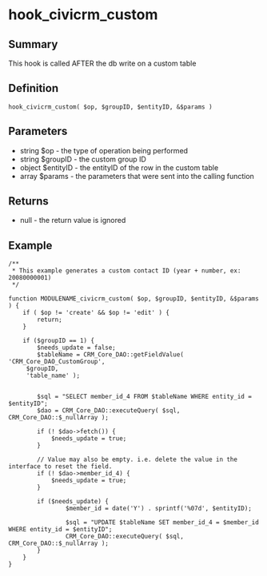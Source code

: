 # hook_civicrm_custom

## Summary

This hook is called AFTER the db write on a custom table

## Definition

    hook_civicrm_custom( $op, $groupID, $entityID, &$params )

## Parameters

-   string $op - the type of operation being performed
-   string $groupID - the custom group ID
-   object $entityID - the entityID of the row in the custom table
-   array $params - the parameters that were sent into the calling
    function

## Returns

-   null - the return value is ignored

## Example

    /**
     * This example generates a custom contact ID (year + number, ex: 20080000001)
     */

    function MODULENAME_civicrm_custom( $op, $groupID, $entityID, &$params ) {
        if ( $op != 'create' && $op != 'edit' ) {
            return;
        }

        if ($groupID == 1) {
            $needs_update = false;
            $tableName = CRM_Core_DAO::getFieldValue( 'CRM_Core_DAO_CustomGroup',
         $groupID,
         'table_name' );


            $sql = "SELECT member_id_4 FROM $tableName WHERE entity_id = $entityID";
            $dao = CRM_Core_DAO::executeQuery( $sql, CRM_Core_DAO::$_nullArray );

            if (! $dao->fetch()) {
                $needs_update = true;
            }

            // Value may also be empty. i.e. delete the value in the interface to reset the field.
            if (! $dao->member_id_4) {
                $needs_update = true;
            }

            if ($needs_update) {
                    $member_id = date('Y') . sprintf('%07d', $entityID);

                    $sql = "UPDATE $tableName SET member_id_4 = $member_id WHERE entity_id = $entityID";
                    CRM_Core_DAO::executeQuery( $sql, CRM_Core_DAO::$_nullArray );
            }
        }
    }